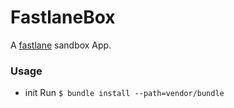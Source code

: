 # FastlaneBox

A [fastlane](https://github.com/fastlane/fastlane) sandbox App.

### Usage
- init Run `$ bundle install --path=vendor/bundle`

